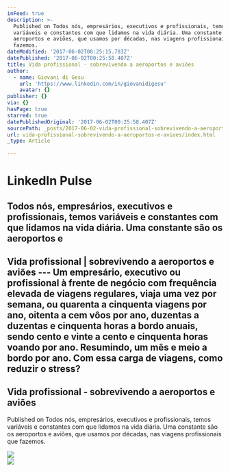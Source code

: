 ```yaml
---
inFeed: true
description: >-
  Published on Todos nós, empresários, executivos e profissionais, temos
  variáveis e constantes com que lidamos na vida diária. Uma constante são os
  aeroportos e aviões, que usamos por décadas, nas viagens profissionais que
  fazemos.
dateModified: '2017-06-02T00:25:15.783Z'
datePublished: '2017-06-02T00:25:58.407Z'
title: Vida profissional - sobrevivendo a aeroportos e aviões
author:
  - name: Giovani di Gesu
    url: 'https://www.linkedin.com/in/giovanidigesu'
    avatar: {}
publisher: {}
via: {}
hasPage: true
starred: true
datePublishedOriginal: '2017-06-02T00:25:58.407Z'
sourcePath: _posts/2017-06-02-vida-profissional-sobrevivendo-a-aeroportos-e-avioes.md
url: vida-profissional-sobrevivendo-a-aeroportos-e-avioes/index.html
_type: Article

---
```

# LinkedIn Pulse

## Todos nós, empresários, executivos e profissionais, temos variáveis e constantes com que lidamos na vida diária. Uma constante são os aeroportos e
Vida profissional | sobrevivendo a aeroportos e aviões ---
Um empresário, executivo ou profissional à frente de negócio com frequência elevada de viagens regulares, viaja uma vez por semana, ou quarenta a cinquenta viagens por ano, oitenta a cem vôos por ano, duzentas a duzentas e cinquenta horas a bordo anuais, sendo cento e vinte a cento e cinquenta horas voando por ano. 
Resumindo, um mês e meio a bordo por ano.
Com essa carga de viagens, como reduzir o stress?
----

<article style=""><h1>Vida profissional - sobrevivendo a aeroportos e aviões</h1><p>Published on Todos nós, empresários, executivos e profissionais, temos variáveis e constantes com que lidamos na vida diária. Uma constante são os aeroportos e aviões, que usamos por décadas, nas viagens profissionais que fazemos.</p><img src="https://media.licdn.com/mpr/mpr/AAEAAQAAAAAAAAkOAAAAJGRiMGQxOTkwLTNkMTctNDNiYS1iZmMwLTZlZjExZWFmOGQ3Yw.jpg" /></article>

<article style=""><img src="https://external.xx.fbcdn.net/safe_image.php?d=AQAgO-rK2qF1S39d&amp;w=720&amp;h=720&amp;url=https%3A%2F%2Fstatic.licdn.com%2Fsc%2Fp%2Fcom.linkedin.pulse-web%253Apulse-web-static-content%252B0.1.452%2Ff%2F%252Fpulse-web-frontend%252Fimages%252Fnews%252Fshared%252Flogo_pulse_100x100_v3.png&amp;cfs=1&amp;_nc_hash=AQBkc81XDp-4Hvoh" /></article>